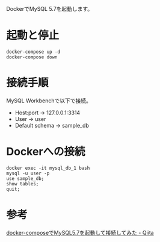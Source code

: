 DockerでMySQL 5.7を起動します。

# 起動と停止
```
docker-compose up -d
docker-compose down
```

# 接続手順
MySQL Workbenchで以下で接続。
- Host:port -> 127.0.0.1:3314
- User -> user
- Default schema -> sample_db

# Dockerへの接続
```
docker exec -it mysql_db_1 bash
mysql -u user -p
use sample_db;
show tables;
quit;
```

# 参考
[docker-composeでMySQL5.7を起動して接続してみた - Qiita](https://qiita.com/Manabu-man/items/58d0f98a15656ed65136)